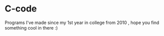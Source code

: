 C-code
======

Programs I've made since my 1st year in college from 2010 , hope you find something cool in there :)